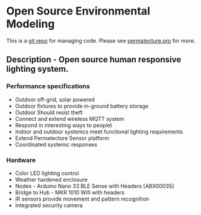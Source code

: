 # Open Source Environmental Modeling



This is a <a href="https://github.com/Durastudio-FLOSS/permatecture" title="Permatecture Pro Repo Mirror">git repo</a> for managing code. Please see <a href="https://permatecture.pro" title="Permatecture Pro Project">permatecture.pro</a>  for more.

## Description - Open source human responsive lighting system.

### Performance specifications

* Outdoor off-grid, solar powered
* Outdoor fixtures to provide in-ground battery storage
* Outdoor Should resist theft
* Connect and extend wireless MQTT system
* Respond in interesting ways to peoplet
* Indoor and outdoor systemcs meet functional lighting requirements
* Extend Permatecture Sensor platform
* Coordinated systemic responses

### Hardware

* Color LED lighting control
* Weather hardened enclosure
* Nodes - Arduino Nano 33 BLE Sense with Headers [ABX00035]
* Bridge to Hub - MKR 1010 Wifi with headers
* IR sensors provide movement and pattern recognition
* Integrated security camera